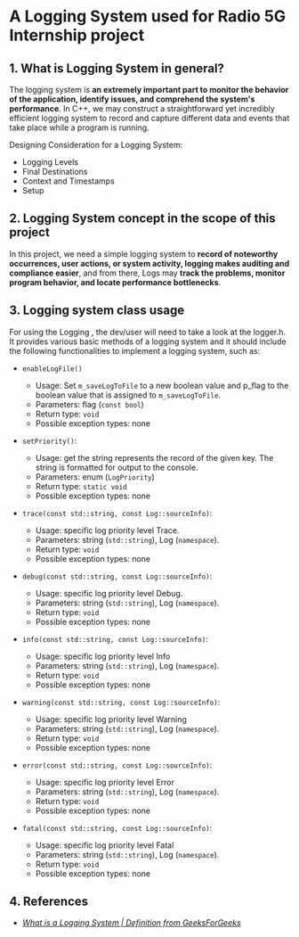 # A Logging System used for Radio 5G Internship project

## **1. What is Logging System in general?**

The logging system is **an extremely important part to monitor the behavior of the application, identify issues, and comprehend the system's performance**. In C++, we may construct a straightforward yet incredibly efficient logging system to record and capture different data and events that take place while a program is running.

Designing Consideration for a Logging System:

- Logging Levels
- Final Destinations
- Context and Timestamps
- Setup

## **2. Logging System concept in the scope of this project**

In this project, we need a simple logging system to **record of noteworthy occurrences, user actions, or system activity, logging makes auditing and compliance easier**, and from there, Logs may **track the problems, monitor program behavior, and locate performance bottlenecks**.

## **3. Logging system class usage**

For using the Logging , the dev/user will need to take a look at the logger.h. It provides various basic methods of a logging system and it should include the following functionalities to implement a logging system, such as:

- `enableLogFile()`
    - Usage: Set `m_saveLogToFile` to a new boolean value and p_flag to the boolean value that is assigned to `m_saveLogToFile`.    
    - Parameters: flag (`const bool`)
    - Return type: `void`
    - Possible exception types: none

- `setPriority()`: 
    - Usage: get the string represents the record of the given key. The string is formatted for
    output to the console.
    - Parameters: enum (`LogPriority`)
    - Return type: `static void`
    - Possible exception types: none
 
- `trace(const std::string, const Log::sourceInfo)`:
    - Usage: specific log priority level Trace.
    - Parameters: string (`std::string`), Log (`namespace`).
    - Return type: `void`
    - Possible exception types: none

- `debug(const std::string, const Log::sourceInfo)`:
    - Usage: specific log priority level Debug.
    - Parameters: string (`std::string`), Log (`namespace`).
    - Return type: `void`
    - Possible exception types: none

- `info(const std::string, const Log::sourceInfo)`:
    - Usage: specific log priority level Info
    - Parameters: string (`std::string`), Log (`namespace`).
    - Return type: `void`
    - Possible exception types: none

- `warning(const std::string, const Log::sourceInfo)`:
    - Usage: specific log priority level Warning
    - Parameters: string (`std::string`), Log (`namespace`).
    - Return type: `void`
    - Possible exception types: none

- `error(const std::string, const Log::sourceInfo)`:
    - Usage: specific log priority level Error
    - Parameters: string (`std::string`), Log (`namespace`).
    - Return type: `void`
    - Possible exception types: none

- `fatal(const std::string, const Log::sourceInfo)`:
    - Usage: specific log priority level Fatal
    - Parameters: string (`std::string`), Log (`namespace`).
    - Return type: `void`
    - Possible exception types: none

## **4. References**

- [_What is a Logging System | Definition from GeeksForGeeks_](https://www.geeksforgeeks.org/logging-system-in-cpp/)
